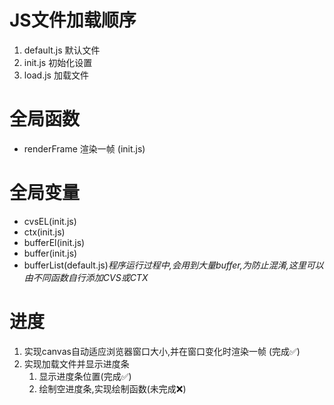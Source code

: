 # JS文件加载顺序
1. default.js 默认文件
2. init.js 初始化设置
3. load.js 加载文件


# 全局函数
- renderFrame 渲染一帧 (init.js)

# 全局变量
- cvsEL(init.js)
- ctx(init.js)
- bufferEl(init.js)
- buffer(init.js)
- bufferList(default.js)*程序运行过程中,会用到大量buffer,为防止混淆,这里可以由不同函数自行添加CVS或CTX*
# 进度
1. 实现canvas自动适应浏览器窗口大小,并在窗口变化时渲染一帧 (完成✅)
2. 实现加载文件并显示进度条
    1. 显示进度条位置(完成✅)
    2. 绘制空进度条,实现绘制函数(未完成❌)